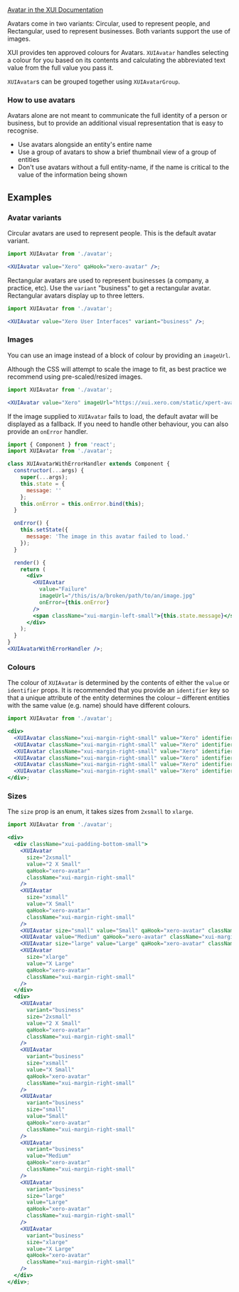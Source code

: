 <div class="xui-margin-vertical">
		<a href="../section-components-identifiers-avatar.html" isDocLink>Avatar in the XUI Documentation</a>
</div>

Avatars come in two variants: Circular, used to represent people, and Rectangular, used to represent businesses. Both variants support the use of images.

XUI provides ten approved colours for Avatars. `XUIAvatar` handles selecting a colour for you based on its contents and calculating the abbreviated text value from the full value you pass it.

`XUIAvatar`s can be grouped together using `XUIAvatarGroup`.

### How to use avatars

Avatars alone are not meant to communicate the full identity of a person or business, but to provide an additional visual representation that is easy to recognise.

- Use avatars alongside an entity's entire name
- Use a group of avatars to show a brief thumbnail view of a group of entities
- Don't use avatars without a full entity-name, if the name is critical to the value of the information being shown

## Examples

### Avatar variants

Circular avatars are used to represent people. This is the default avatar variant.

```jsx harmony
import XUIAvatar from './avatar';

<XUIAvatar value="Xero" qaHook="xero-avatar" />;
```

Rectangular avatars are used to represent businesses (a company, a practice, etc). Use the `variant` "business" to get a rectangular avatar. Rectangular avatars display up to three letters.

```jsx harmony
import XUIAvatar from './avatar';

<XUIAvatar value="Xero User Interfaces" variant="business" />;
```

### Images

You can use an image instead of a block of colour by providing an `imageUrl`.

Although the CSS will attempt to scale the image to fit, as best practice we recommend using pre-scaled/resized images.

```jsx harmony
import XUIAvatar from './avatar';

<XUIAvatar value="Xero" imageUrl="https://xui.xero.com/static/xpert-avatar.png" />;
```

If the image supplied to `XUIAvatar` fails to load, the default avatar will be displayed as a fallback. If you need to handle other behaviour, you can also provide an `onError` handler.

```jsx harmony
import { Component } from 'react';
import XUIAvatar from './avatar';

class XUIAvatarWithErrorHandler extends Component {
  constructor(...args) {
    super(...args);
    this.state = {
      message: ''
    };
    this.onError = this.onError.bind(this);
  }

  onError() {
    this.setState({
      message: 'The image in this avatar failed to load.'
    });
  }

  render() {
    return (
      <div>
        <XUIAvatar
          value="Failure"
          imageUrl="/this/is/a/broken/path/to/an/image.jpg"
          onError={this.onError}
        />
        <span className="xui-margin-left-small">{this.state.message}</span>
      </div>
    );
  }
}
<XUIAvatarWithErrorHandler />;
```

### Colours

The colour of `XUIAvatar` is determined by the contents of either the `value` or `identifier` props. It is recommended that you provide an `identifier` key so that a unique attribute of the entity determines the colour – different entities with the same value (e.g. name) should have different colours.

```jsx harmony
import XUIAvatar from './avatar';

<div>
  <XUIAvatar className="xui-margin-right-small" value="Xero" identifier="a" />
  <XUIAvatar className="xui-margin-right-small" value="Xero" identifier="b" />
  <XUIAvatar className="xui-margin-right-small" value="Xero" identifier="c" />
  <XUIAvatar className="xui-margin-right-small" value="Xero" identifier="d" />
  <XUIAvatar className="xui-margin-right-small" value="Xero" identifier="e" />
  <XUIAvatar className="xui-margin-right-small" value="Xero" identifier="f" />
</div>;
```

### Sizes

The `size` prop is an enum, it takes sizes from `2xsmall` to `xlarge`.

```jsx harmony
import XUIAvatar from './avatar';

<div>
  <div className="xui-padding-bottom-small">
    <XUIAvatar
      size="2xsmall"
      value="2 X Small"
      qaHook="xero-avatar"
      className="xui-margin-right-small"
    />
    <XUIAvatar
      size="xsmall"
      value="X Small"
      qaHook="xero-avatar"
      className="xui-margin-right-small"
    />
    <XUIAvatar size="small" value="Small" qaHook="xero-avatar" className="xui-margin-right-small" />
    <XUIAvatar value="Medium" qaHook="xero-avatar" className="xui-margin-right-small" />
    <XUIAvatar size="large" value="Large" qaHook="xero-avatar" className="xui-margin-right-small" />
    <XUIAvatar
      size="xlarge"
      value="X Large"
      qaHook="xero-avatar"
      className="xui-margin-right-small"
    />
  </div>
  <div>
    <XUIAvatar
      variant="business"
      size="2xsmall"
      value="2 X Small"
      qaHook="xero-avatar"
      className="xui-margin-right-small"
    />
    <XUIAvatar
      variant="business"
      size="xsmall"
      value="X Small"
      qaHook="xero-avatar"
      className="xui-margin-right-small"
    />
    <XUIAvatar
      variant="business"
      size="small"
      value="Small"
      qaHook="xero-avatar"
      className="xui-margin-right-small"
    />
    <XUIAvatar
      variant="business"
      value="Medium"
      qaHook="xero-avatar"
      className="xui-margin-right-small"
    />
    <XUIAvatar
      variant="business"
      size="large"
      value="Large"
      qaHook="xero-avatar"
      className="xui-margin-right-small"
    />
    <XUIAvatar
      variant="business"
      size="xlarge"
      value="X Large"
      qaHook="xero-avatar"
      className="xui-margin-right-small"
    />
  </div>
</div>;
```
